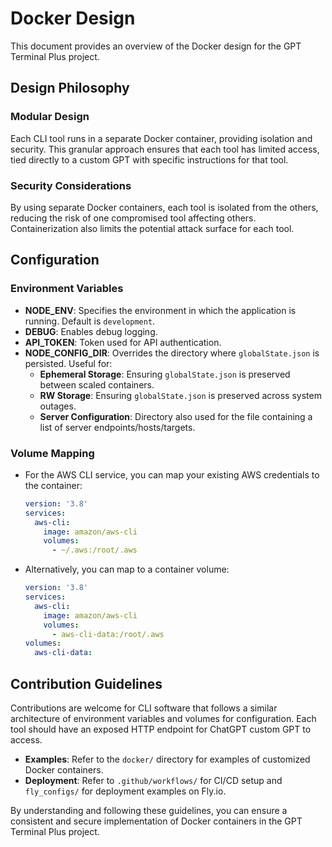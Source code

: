 # Docker Design

This document provides an overview of the Docker design for the GPT Terminal Plus project.

## Design Philosophy

### Modular Design

Each CLI tool runs in a separate Docker container, providing isolation and security. This granular approach ensures that each tool has limited access, tied directly to a custom GPT with specific instructions for that tool.

### Security Considerations

By using separate Docker containers, each tool is isolated from the others, reducing the risk of one compromised tool affecting others. Containerization also limits the potential attack surface for each tool.

## Configuration

### Environment Variables

- **NODE_ENV**: Specifies the environment in which the application is running. Default is `development`.
- **DEBUG**: Enables debug logging.
- **API_TOKEN**: Token used for API authentication.
- **NODE_CONFIG_DIR**: Overrides the directory where `globalState.json` is persisted. Useful for:
  - **Ephemeral Storage**: Ensuring `globalState.json` is preserved between scaled containers.
  - **RW Storage**: Ensuring `globalState.json` is preserved across system outages.
  - **Server Configuration**: Directory also used for the file containing a list of server endpoints/hosts/targets.

### Volume Mapping

- For the AWS CLI service, you can map your existing AWS credentials to the container:
    ```yaml
    version: '3.8'
    services:
      aws-cli:
        image: amazon/aws-cli
        volumes:
          - ~/.aws:/root/.aws
    ```
- Alternatively, you can map to a container volume:
    ```yaml
    version: '3.8'
    services:
      aws-cli:
        image: amazon/aws-cli
        volumes:
          - aws-cli-data:/root/.aws
    volumes:
      aws-cli-data:
    ```

## Contribution Guidelines

Contributions are welcome for CLI software that follows a similar architecture of environment variables and volumes for configuration. Each tool should have an exposed HTTP endpoint for ChatGPT custom GPT to access.

- **Examples**: Refer to the `docker/` directory for examples of customized Docker containers.
- **Deployment**: Refer to `.github/workflows/` for CI/CD setup and `fly_configs/` for deployment examples on Fly.io.

By understanding and following these guidelines, you can ensure a consistent and secure implementation of Docker containers in the GPT Terminal Plus project.
